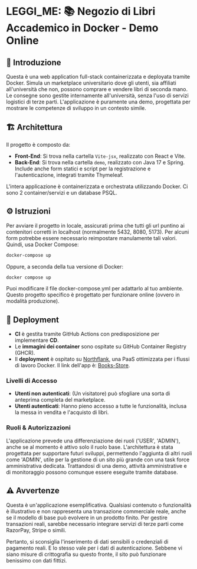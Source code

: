 # LEGGI_ME: 📚 Negozio di Libri Accademico in Docker - Demo Online

## 🧭 Introduzione

Questa è una web application full-stack containerizzata e deployata tramite Docker. Simula un marketplace universitario dove gli utenti, sia affiliati all'università che non, possono comprare e vendere libri di seconda mano. Le consegne sono gestite internamente all'università, senza l'uso di servizi logistici di terze parti. L'applicazione è puramente una demo, progettata per mostrare le competenze di sviluppo in un contesto simile.

## 🏗️ Architettura

Il progetto è composto da:

- **Front-End**: Si trova nella cartella `Vite-jsx`, realizzato con React e Vite.
- **Back-End**: Si trova nella cartella `demo`, realizzato con Java 17 e Spring. Include anche form statici e script per la registrazione e l'autenticazione, integrati tramite Thymeleaf.

L'intera applicazione è containerizzata e orchestrata utilizzando Docker. Ci sono 2 container/servizi e un database PSQL.

## ⚙️ Istruzioni

Per avviare il progetto in locale, assicurati prima che tutti gli url puntino ai contenitori corretti in localhost (normalmente 5432, 8080, 5173). Per alcuni form potrebbe essere necessario reimpostare manulamente tali valori. Quindi, usa Docker Compose:

```bash
docker-compose up
```

Oppure, a seconda della tua versione di Docker:
```bash
docker compose up
```

Puoi modificare il file docker-compose.yml per adattarlo al tuo ambiente. Questo progetto specifico è progettato per funzionare online (ovvero in modalità produzione).

## 🚀 Deployment

- **CI** è gestita tramite GitHub Actions con predisposizione per implementare **CD**.
- Le **immagini dei container** sono ospitate su GitHub Container Registry (GHCR).
- Il **deployment** è ospitato su [Northflank](https://northflank.com), una PaaS ottimizzata per i flussi di lavoro Docker. Il link dell'app è: [Books-Store](https://p01--frontend--ls828smnbk6x.code.run/).

### Livelli di Accesso

- **Utenti non autenticati**: (Un visitatore) può sfogliare una sorta di anteprima completa del marketplace.
- **Utenti autenticati**: Hanno pieno accesso a tutte le funzionalità, inclusa la messa in vendita e l'acquisto di libri.

### Ruoli & Autorizzazioni

L'applicazione prevede una differenziazione dei ruoli ('USER', 'ADMIN'), anche se al momento è attivo solo il ruolo base. L'architettura è stata progettata per supportare futuri sviluppi, permettendo l'aggiunta di altri ruoli come 'ADMIN', utile per la gestione di un sito più grande con una task force amministrativa dedicata. Trattandosi di una demo, attività amministrative e di monitoraggio possono comunque essere eseguite tramite database.

## ⚠️ Avvertenze

Questa è un'applicazione esemplificativa. Qualsiasi contenuto o funzionalità è illustrativo e non rappresenta una transazione commerciale reale, anche se il modello di base può evolvere in un prodotto finito. Per gestire transazioni reali, sarebbe necessario integrare servizi di terze parti come RazorPay, Stripe o simili.

Pertanto, si sconsiglia l'inserimento di dati sensibili o credenziali di pagamento reali. E lo stesso vale per i dati di autenticazione. Sebbene vi siano misure di crittografia su questo fronte, il sito può funzionare benissimo con dati fittizi.